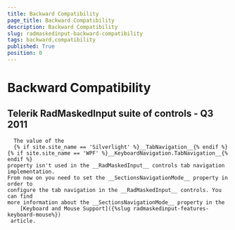 ```yaml
---
title: Backward Compatibility
page_title: Backward Compatibility
description: Backward Compatibility
slug: radmaskedinput-backward-compatibility
tags: backward,compatibility
published: True
position: 0
---
```


# Backward Compatibility



## Telerik RadMaskedInput suite of controls - Q3 2011
      The value of the 	
      {% if site.site_name == 'Silverlight' %}__TabNavigation__{% endif %}{% if site.site_name == 'WPF' %}__KeyboardNavigation.TabNavigation__{% endif %}
	property isn't used in the __RadMaskedInput__ controls tab navigation implementation. 
	From now on you need to set the __SectionsNavigationMode__ property in order to 
	configure the tab navigation in the __RadMaskedInput__ controls. You can find
	more information about the __SectionsNavigationMode__ property in the 
		[Keyboard and Mouse Support]({%slug radmaskedinput-features-keyboard-mouse%})
	 article.
      
